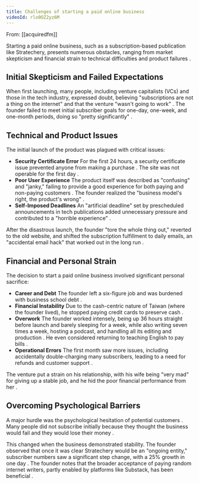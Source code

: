 ```yaml
---
title: Challenges of starting a paid online business
videoId: rlo0OZ2yz6M
---
```


From: [[acquiredfm]] <br/> 

Starting a paid online business, such as a subscription-based publication like Stratechery, presents numerous obstacles, ranging from market skepticism and financial strain to technical difficulties and product failures <a class="yt-timestamp" data-t="00:00:00"></a> <a class="yt-timestamp" data-t="00:02:17"></a> <a class="yt-timestamp" data-t="00:00:26"></a>.

## Initial Skepticism and Failed Expectations
When first launching, many people, including venture capitalists (VCs) and those in the tech industry, expressed doubt, believing "subscriptions are not a thing on the internet" and that the venture "wasn't going to work" <a class="yt-timestamp" data-t="00:00:04"></a> <a class="yt-timestamp" data-t="00:00:07"></a> <a class="yt-timestamp" data-t="00:03:46"></a> <a class="yt-timestamp" data-t="00:03:50"></a>. The founder failed to meet initial subscriber goals for one-day, one-week, and one-month periods, doing so "pretty significantly" <a class="yt-timestamp" data-t="00:00:10"></a> <a class="yt-timestamp" data-t="00:00:14"></a> <a class="yt-timestamp" data-t="00:01:10"></a> <a class="yt-timestamp" data-t="00:02:08"></a>.

## Technical and Product Issues
The initial launch of the product was plagued with critical issues:
*   **Security Certificate Error** For the first 24 hours, a security certificate issue prevented anyone from making a purchase <a class="yt-timestamp" data-t="00:00:26"></a> <a class="yt-timestamp" data-t="00:00:27"></a>. The site was not operable for the first day <a class="yt-timestamp" data-t="00:02:04"></a>.
*   **Poor User Experience** The product itself was described as "confusing" and "janky," failing to provide a good experience for both paying and non-paying customers <a class="yt-timestamp" data-t="00:00:50"></a> <a class="yt-timestamp" data-t="00:00:51"></a> <a class="yt-timestamp" data-t="00:01:00"></a>. The founder realized the "business model's right, the product's wrong" <a class="yt-timestamp" data-t="00:01:13"></a> <a class="yt-timestamp" data-t="00:01:16"></a>.
*   **Self-Imposed Deadlines** An "artificial deadline" set by prescheduled announcements in tech publications added unnecessary pressure and contributed to a "horrible experience" <a class="yt-timestamp" data-t="00:00:35"></a> <a class="yt-timestamp" data-t="00:00:42"></a> <a class="yt-timestamp" data-t="00:00:47"></a>.

After the disastrous launch, the founder "tore the whole thing out," reverted to the old website, and shifted the subscription fulfillment to daily emails, an "accidental email hack" that worked out in the long run <a class="yt-timestamp" data-t="00:01:18"></a> <a class="yt-timestamp" data-t="00:01:30"></a> <a class="yt-timestamp" data-t="00:01:39"></a> <a class="yt-timestamp" data-t="00:01:50"></a> <a class="yt-timestamp" data-t="00:01:58"></a>.

## Financial and Personal Strain
The decision to start a paid online business involved significant personal sacrifice:
*   **Career and Debt** The founder left a six-figure job and was burdened with business school debt <a class="yt-timestamp" data-t="00:02:17"></a> <a class="yt-timestamp" data-t="00:02:19"></a>.
*   **Financial Instability** Due to the cash-centric nature of Taiwan (where the founder lived), he stopped paying credit cards to preserve cash <a class="yt-timestamp" data-t="00:02:30"></a> <a class="yt-timestamp" data-t="00:02:33"></a>.
*   **Overwork** The founder worked intensely, being up 36 hours straight before launch and barely sleeping for a week, while also writing seven times a week, hosting a podcast, and handling all its editing and production <a class="yt-timestamp" data-t="00:00:31"></a> <a class="yt-timestamp" data-t="00:02:36"></a> <a class="yt-timestamp" data-t="00:02:43"></a> <a class="yt-timestamp" data-t="00:02:48"></a>. He even considered returning to teaching English to pay bills <a class="yt-timestamp" data-t="00:02:51"></a>.
*   **Operational Errors** The first month saw more issues, including accidentally double-charging many subscribers, leading to a need for refunds and customer support <a class="yt-timestamp" data-t="00:02:58"></a> <a class="yt-timestamp" data-t="00:03:01"></a>.

The venture put a strain on his relationship, with his wife being "very mad" for giving up a stable job, and he hid the poor financial performance from her <a class="yt-timestamp" data-t="00:04:51"></a> <a class="yt-timestamp" data-t="00:04:56"></a> <a class="yt-timestamp" data-t="00:04:57"></a>.

## Overcoming Psychological Barriers
A major hurdle was the psychological hesitation of potential customers <a class="yt-timestamp" data-t="00:07:03"></a> <a class="yt-timestamp" data-t="00:07:04"></a>. Many people did not subscribe initially because they thought the business would fail and they would lose their money <a class="yt-timestamp" data-t="00:06:44"></a> <a class="yt-timestamp" data-t="00:06:47"></a> <a class="yt-timestamp" data-t="00:07:15"></a> <a class="yt-timestamp" data-t="00:07:17"></a> <a class="yt-timestamp" data-t="00:07:37"></a>.

This changed when the business demonstrated stability. The founder observed that once it was clear Stratechery would be an "ongoing entity," subscriber numbers saw a significant step change, with a 25% growth in one day <a class="yt-timestamp" data-t="00:06:21"></a> <a class="yt-timestamp" data-t="00:06:26"></a> <a class="yt-timestamp" data-t="00:07:45"></a>. The founder notes that the broader acceptance of paying random internet writers, partly enabled by platforms like Substack, has been beneficial <a class="yt-timestamp" data-t="00:07:07"></a> <a class="yt-timestamp" data-t="00:07:17"></a> <a class="yt-timestamp" data-t="00:07:20"></a>.